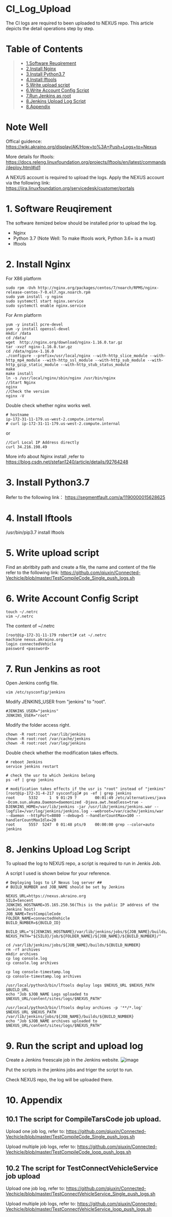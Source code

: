 # CI_Log_Upload
The CI logs are required to been uploaded to NEXUS repo. This article depicts the detail operations step by step.

# Table of Contents
> * [1.Software Reuqirement](#main-chapter-1)
> * [2.Install Nginx](#main-chapter-2)
> * [3.Install Python3.7](#main-chapter-3)
> * [4.Install lftools](#main-chapter-4)
> * [5.Write upload script](#main-chapter-5)
> * [6.Write Account Config Script](#main-chapter-6)
> * [7.Run Jenkins as root](#main-chapter-7)
> * [8.Jenkins Upload Log Script](#main-chapter-8)
> * [8.Appendix](#main-chapter-8)



# Note Well
Offical guidence:  https://wiki.akraino.org/display/AK/How+to%3A+Push+Logs+to+Nexus

More details for lftools:
https://docs.releng.linuxfoundation.org/projects/lftools/en/latest/commands/deploy.html#id1

A NEXUS account is required to upload the logs. Apply the NEXUS account via the following link:
https://jira.linuxfoundation.org/servicedesk/customer/portals


# 1. <a id="main-chapter-1"></a>Software Reuqirement
The software itemized below should be installed prior to upload the log.
- Nginx
- Python 3.7 (Note Well: To make lftools work, Python 3.6+ is a must)
- lftools



# 2. <a id="main-chapter-2"></a> Install Nginx 
For X86 platform
```
sudo rpm -Uvh http://nginx.org/packages/centos/7/noarch/RPMS/nginx-release-centos-7-0.el7.ngx.noarch.rpm
sudo yum install -y nginx
sudo systemctl start nginx.service
sudo systemctl enable nginx.service
```


For Arm platform
```
yum -y install pcre-devel
yum -y install openssl-devel
mkdir /data
cd /data/
wget  http://nginx.org/download/nginx-1.16.0.tar.gz
tar -xvzf nginx-1.16.0.tar.gz
cd /data/nginx-1.16.0
./configure --prefix=/usr/local/nginx --with-http_slice_module --with-http_mp4_module --with-http_ssl_module --with-http_sub_module --with-http_gzip_static_module --with-http_stub_status_module
make
make install
ln -s /usr/local/nginx/sbin/nginx /usr/bin/nginx
//Start Nginx
nginx
//Check the version
nginx -V
```

Double check whether nginx works well.
```
# hostname
ip-172-31-11-179.us-west-2.compute.internal
# curl ip-172-31-11-179.us-west-2.compute.internal
```
or
```
//Curl Local IP Address directly
curl 34.216.198.49
```

More info about Nginx install ,refer to https://blog.csdn.net/stefan1240/article/details/92764248


# 3. <a id="main-chapter-3"></a> Install Python3.7
Refer to the following link：
https://segmentfault.com/a/1190000015628625


# 4. <a id="main-chapter-4"></a> Install lftools
/usr/bin/pip3.7 install lftools



# 5. <a id="main-chapter-5"></a> Write upload script
Find an abritbity path and create a file, the name and content of the file refer to the following link:
https://github.com/qiuxin/Connected-Vechicle/blob/master/TestCompileCode_Single_push_logs.sh

# 6. <a id="main-chapter-6"></a> Write Account Config Script
```
touch ~/.netrc
vim ~/.netrc
```

The content of ~/.netrc 
```
[root@ip-172-31-11-179 robert]# cat ~/.netrc
machine nexus.akraino.org
login connectedVehicle
password <password>  
```


# 7. <a id="main-chapter-7"></a> Run Jenkins as root

Open Jenkins config file.
```
vim /etc/sysconfig/jenkins
```

Modify JENKINS_USER from "jenkins" to "root".
```
#JENKINS_USER="jenkins"
JENKINS_USER="root"
```

Modify the folder access right.
```
chown -R root:root /var/lib/jenkins
chown -R root:root /var/cache/jenkins
chown -R root:root /var/log/jenkins
```

Double check whether the modification takes effects.
```
# reboot Jenkins
service jenkins restart

# check the usr to which Jenkins belong 
ps -ef | grep jenkins

# modification takes effects if the usr is "root" instead of "jenkins"
[root@ip-172-31-4-217 sysconfig]# ps -ef | grep jenkins
root      5332     1  9 01:29 ?        00:01:49 /etc/alternatives/java -Dcom.sun.akuma.Daemon=daemonized -Djava.awt.headless=true -DJENKINS_HOME=/var/lib/jenkins -jar /usr/lib/jenkins/jenkins.war --logfile=/var/log/jenkins/jenkins.log --webroot=/var/cache/jenkins/war --daemon --httpPort=8080 --debug=5 --handlerCountMax=100 --handlerCountMaxIdle=20
root      5557  5247  0 01:48 pts/0    00:00:00 grep --color=auto jenkins
```


# 8. <a id="main-chapter-8"></a> Jenkins Upload Log Script
To upload the log to NEXUS repo, a script is required to run in Jenkis Job. 

A script I used is shown below for your reference. 
```
# Deploying logs to LF Nexus log server ##
# BUILD_NUMBER and JOB_NAME should be set by Jenkins

NEXUS_URL=https://nexus.akraino.org
SILO=tencent
JENKINS_HOSTNAME=35.165.250.56(This is the public IP address of the Jenkins host)
JOB_NAME=TestCompileCode
FOLDER_NAME=connectedVehicle
BUILD_NUMBER=${BUILD_ID}

BUILD_URL="${JENKINS_HOSTNAME}/var/lib/jenkins/jobs/${JOB_NAME}/builds/${BUILD_NUMBER}"
NEXUS_PATH="${SILO}/job/${FOLDER_NAME}/${JOB_NAME}/${BUILD_NUMBER}/"

cd /var/lib/jenkins/jobs/${JOB_NAME}/builds/${BUILD_NUMBER}
rm -rf archives
mkdir archives
cp log console.log
cp console.log archives

cp log console-timestamp.log
cp console-timestamp.log archives

/usr/local/python3/bin/lftools deploy logs $NEXUS_URL $NEXUS_PATH $BUILD_URL
echo "Job $JOB_NAME Logs uploaded to $NEXUS_URL/content/sites/logs/$NEXUS_PATH"

/usr/local/python3/bin/lftools deploy archives -p '**/*.log' $NEXUS_URL $NEXUS_PATH /var/lib/jenkins/jobs/${JOB_NAME}/builds/${BUILD_NUMBER}
echo "Job $JOB_NAME archives uploaded to $NEXUS_URL/content/sites/logs/$NEXUS_PATH"
```


# 9. <a id="main-chapter-9"></a> Run the script and upload log
Create a Jenkins freescale job in the Jenkins website. 
![image](https://github.com/qiuxin/Connected-Vechicle/blob/master/picture/Jenkins_FreeStyle%20_Job.png)

Put the scripts in the jenkins jobs and triger the script to run.   


Check NEXUS repo, the log will be uploaded there.



# 10. <a id="main-chapter-6"></a> Appendix

## 10.1 <a id="main-chapter-7.1"></a> The script for CompileTarsCode job upload.
Upload one job log, refer to:
https://github.com/qiuxin/Connected-Vechicle/blob/master/TestCompileCode_Single_push_logs.sh

Upload multiple job logs, refer to:
https://github.com/qiuxin/Connected-Vechicle/blob/master/TestCompileCode_loop_push_logs.sh


## 10.2 <a id="main-chapter-7.3"></a> The script for TestConnectVehicleService job upload 
Upload one job log, refer to:
https://github.com/qiuxin/Connected-Vechicle/blob/master/TestConnectVehicleService_Single_push_logs.sh

Upload multiple job logs, refer to:
https://github.com/qiuxin/Connected-Vechicle/blob/master/TestConnectVehicleService_loop_push_logs.sh

